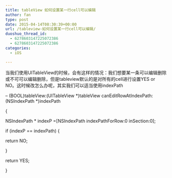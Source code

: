 ```yaml
---
title: tableView 如何设置某一行cell可以编辑
author: fan
type: post
date: 2015-04-14T08:30:39+00:00
url: /tableview-如何设置某一行cell可以编辑/
duoshuo_thread_id:
  - 6278603147225072386
  - 6278603147225072386
categories:
  - iOS

---
```

当我们使用UITableView的时候，会有这样的情况：我们想要某一条可以编辑删除或不可可以编辑删除，但是tableview默认的是对所有的cell进行设置YES or NO。这时候改怎么办呢，其实我们可以适当使用indexPath
  
&#8211; (BOOL)tableView:(UITableView \*)tableView canEditRowAtIndexPath:(NSIndexPath \*)indexPath
  
{
  
NSIndexPath * indexP =[NSIndexPath indexPathForRow:0 inSection:0];
  
if (indexP == indexPath) {
  
return NO;
  
}
  
return YES;
  
}

<div>
</div>
